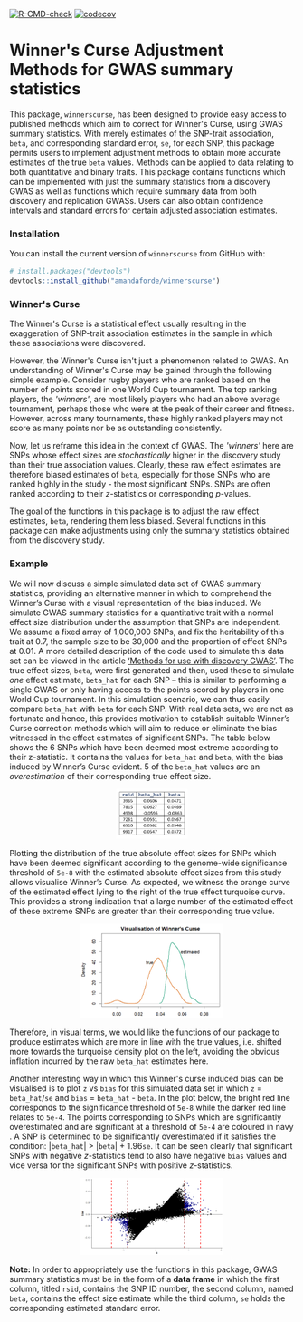 <!-- badges: start -->
  [![R-CMD-check](https://github.com/amandaforde/winners_curse/workflows/R-CMD-check/badge.svg)](https://github.com/amandaforde/winnerscurse/actions)
  [![codecov](https://codecov.io/gh/amandaforde/winnerscurse/branch/main/graph/badge.svg?token=BORRC1EUZ7)](https://app.codecov.io/gh/amandaforde/winnerscurse)
<!-- badges: end -->


# Winner's Curse Adjustment Methods for GWAS summary statistics

This package, `winnerscurse`, has been designed to provide easy access to published methods which aim to correct for Winner's Curse, using GWAS summary statistics. With merely estimates of the SNP-trait association, `beta`, and corresponding standard error, `se`, for each SNP, this package permits users to implement adjustment methods to obtain more accurate estimates of the true `beta` values. Methods can be applied to data relating to both quantitative and binary traits. This package contains functions which can be implemented with just the summary statistics from a discovery GWAS as well as functions which require summary data from both discovery and replication GWASs. Users can also obtain confidence intervals and standard errors for certain adjusted association estimates. 


### Installation

You can install the current version of `winnerscurse` from GitHub with:

```r
# install.packages("devtools")
devtools::install_github("amandaforde/winnerscurse")
```


### Winner's Curse 

The Winner's Curse is a statistical effect usually resulting in the exaggeration of SNP-trait association estimates in the sample in which these associations were discovered. 

However, the Winner's Curse isn't just a phenomenon related to GWAS. An understanding of Winner's Curse may be gained through the following simple example. Consider rugby players who are ranked based on the number of points scored in one World Cup tournament. The top ranking players, the *'winners'*, are most likely players who had an above average tournament, perhaps those who were at the peak of their career and fitness. However, across many tournaments, these highly ranked players may not score as many points nor be as outstanding consistently. 

Now, let us reframe this idea in the context of GWAS. The *'winners'* here are SNPs whose effect sizes are *stochastically* higher in the discovery study than their true association values. Clearly, these raw effect estimates are therefore biased estimates of `beta`, especially for those SNPs who are ranked highly in the study - the most significant SNPs. SNPs are often ranked according to their *z*-statistics or corresponding *p*-values. 

The goal of the functions in this package is to adjust the raw effect estimates, `beta`, rendering them less biased. Several functions in this package can make adjustments using only the summary statistics obtained from the discovery study.  



### Example

We will now discuss a simple simulated data set of GWAS summary statistics, providing an alternative manner in which to comprehend the Winner’s Curse with a visual representation of the bias induced. We simulate GWAS summary statistics for a quantitative trait with a normal effect size distribution under the assumption that SNPs are independent. We assume a fixed array of 1,000,000 SNPs, and fix the heritability of this trait at 0.7, the sample size to be 30,000 and the proportion of effect SNPs at 0.01. A more detailed description of the code used to simulate this data set can be viewed in the article [‘Methods for use with discovery GWAS’](https://amandaforde.github.io/winnerscurse/articles/winners_curse_methods.html). 
The true effect sizes, `beta`, were first generated and then, used these to simulate *one* effect estimate, `beta_hat` for each SNP – this is similar to performing a single GWAS or only having access to the points scored by players in one World Cup tournament. In this simulation scenario, we can thus easily compare `beta_hat` with `beta` for each SNP. With real data sets, we are not as fortunate and hence, this provides motivation to establish suitable Winner’s Curse correction methods which will aim to reduce or eliminate the bias witnessed in the effect estimates of significant SNPs. The table below shows the 6 SNPs which have been deemed most extreme according to their z-statistic. It contains the values for `beta_hat` and `beta`, with the bias induced by Winner’s Curse evident. 5 of the `beta_hat` values are an *overestimation* of their corresponding true effect size.

<p align="center">
  <img src="https://raw.githubusercontent.com/amandaforde/winnerscurse_sims/main/images/winnerscurse_table.PNG" width="25%">
</p>

Plotting the distribution of the true absolute effect sizes for SNPs which have been deemed significant according to the genome-wide significance threshold of `5e-8` with the estimated absolute effect sizes from this study allows visualise Winner’s Curse. As expected, we witness the orange curve of the estimated effect lying to the right of the true effect turquoise curve. This provides a strong indication that a large number of the estimated effect of these extreme SNPs are greater than their corresponding true value. 

<p align="center">
  <img src="https://raw.githubusercontent.com/amandaforde/winnerscurse_sims/main/images/winnerscurse_plot.PNG" width="50%">
</p>

Therefore, in visual terms, we would like the functions of our package to produce estimates which are more in line with the true values, i.e. shifted more towards the turquoise density plot on the left, avoiding the obvious inflation incurred by the raw `beta_hat` estimates here. 

Another interesting way in which this Winner's curse induced bias can be visualised is to plot `z` vs `bias` for this simulated data set in which `z` = `beta_hat`/`se` and `bias` = `beta_hat` - `beta`. In the plot below, the bright red line corresponds to the significance threshold of `5e-8` while the darker red line relates to `5e-4`. The points corresponding to SNPs which are significantly overestimated and are significant at a threshold of `5e-4` are coloured in navy . A SNP is determined to be significantly overestimated if it satisfies the condition: |`beta_hat`| > |`beta`| + 1.96`se`. It can be seen clearly that significant SNPs with negative *z*-statistics tend to also have negative `bias` values and vice versa for the significant SNPs with positive *z*-statistics. 


<p align="center">
  <img src="https://raw.githubusercontent.com/amandaforde/winnerscurse_sims/main/images/winnerscurse_plot_2.PNG" width="50%">
</p>


**Note:** In order to appropriately use the functions in this package, GWAS summary statistics must be in the form of a **data frame** in which the first column, titled `rsid`, contains the SNP ID number, the second column, named `beta`, contains the effect size estimate while the third column, `se` holds the corresponding estimated standard error. 
